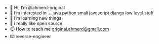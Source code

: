 - 👋 Hi, I’m @ahmerd-original
- 👀 I’m interested in ... java python smali javascript django low level stuff
- 🌱 I’m learning new things
- 💞️ i really like open source
- 📫 How to reach me original.ahmerd@gmail.com 
- ⌨️ reverse-engineer

<!---
ahmerd-original/ahmerd-original is a ✨ special ✨ repository because its `README.md` (this file) appears on your GitHub profile.
You can click the Preview link to take a look at your changes.
--->
